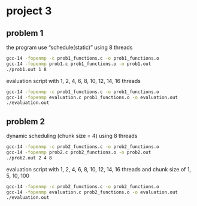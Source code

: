 # project 3

## problem 1

the program use “schedule(static)” using 8 threads
```bash
gcc-14 -fopenmp -c prob1_functions.c -o prob1_functions.o
gcc-14 -fopenmp prob1.c prob1_functions.o -o prob1.out
./prob1.out 1 8
```

evaluation script with 1, 2, 4, 6, 8, 10, 12, 14, 16 threads
```bash
gcc-14 -fopenmp -c prob1_functions.c -o prob1_functions.o
gcc-14 -fopenmp evaluation.c prob1_functions.o -o evaluation.out
./evaluation.out
```

## problem 2
dynamic scheduling (chunk size = 4) using 8 threads
```bash
gcc-14 -fopenmp -c prob2_functions.c -o prob2_functions.o
gcc-14 -fopenmp prob2.c prob2_functions.o -o prob2.out
./prob2.out 2 4 8
```

evaluation script with 1, 2, 4, 6, 8, 10, 12, 14, 16 threads and chunk size of 1, 5, 10, 100
```bash
gcc-14 -fopenmp -c prob2_functions.c -o prob2_functions.o
gcc-14 -fopenmp evaluation.c prob2_functions.o -o evaluation.out
./evaluation.out
```